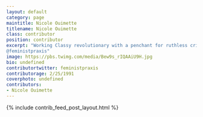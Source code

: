 ```yaml
---
layout: default
category: page
maintitle: Nicole Ouimette
titlename: Nicole Ouimette
class: contributor
position: contributor
excerpt: "Working Classy revolutionary with a penchant for ruthless criticism
@feministpraxis"
image: https://pbs.twimg.com/media/Bew9s_rIQAAiU9H.jpg
bio: undefined
contributortwitter: feministpraxis
contributorage: 2/25/1991
coverphoto: undefined
contributors: 
- Nicole Ouimette
---
```

{% include contrib_feed_post_layout.html %}
